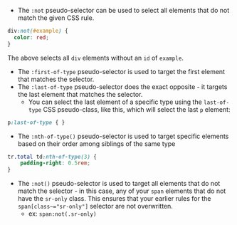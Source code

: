 
- The `:not` pseudo-selector can be used to select all elements that do not match the given CSS rule.

```css
div:not(#example) {
  color: red;
}
```

The above selects all `div` elements without an `id` of `example`.

- The `:first-of-type` pseudo-selector is used to target the first element that matches the selector. 
- The `:last-of-type` pseudo-selector does the exact opposite - it targets the last element that matches the selector.
	-  You can select the last element of a specific type using the `last-of-type` CSS pseudo-class, like this, which will select the last `p` element:

```css
p:last-of-type { }
```

- The `:nth-of-type()` pseudo-selector is used to target specific elements based on their order among siblings of the same type
  
```css
tr.total td:nth-of-type(3) {
	padding-right: 0.5rem;
}
```
- The `:not()` pseudo-selector is used to target all elements that do not match the selector - in this case, any of your `span` elements that do not have the `sr-only` class. This ensures that your earlier rules for the `span[class~="sr-only"]` selector are not overwritten.
	- ex: `span:not(.sr-only)`

